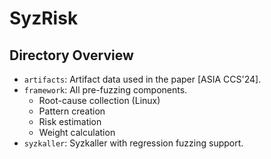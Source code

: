 # SyzRisk

## Directory Overview

- `artifacts`: Artifact data used in the paper [ASIA CCS'24].
- `framework`: All pre-fuzzing components.
    - Root-cause collection (Linux)
    - Pattern creation
    - Risk estimation
    - Weight calculation
- `syzkaller`: Syzkaller with regression fuzzing support.
